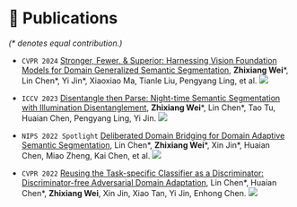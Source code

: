 # 📝 Publications 
*(\* denotes equal contribution.)*

- ``CVPR 2024`` [Stronger, Fewer, & Superior: Harnessing Vision Foundation Models for Domain Generalized Semantic Segmentation](https://arxiv.org/pdf/2312.04265.pdf), **Zhixiang Wei**\*, Lin Chen\*, Yi Jin\*, Xiaoxiao Ma, Tianle Liu, Pengyang Ling, et al.
  [![](https://img.shields.io/github/stars/w1oves/Rein?style=social&label=Rein+Stars)](https://github.com/w1oves/Rein) <strong><span class='show_paper_citations' data='4FA6C0AAAAAJ:qjMakFHDy7sC'></span></strong>
  
- ``ICCV 2023`` [Disentangle then Parse: Night-time Semantic Segmentation with Illumination Disentanglement](https://arxiv.org/pdf/2307.09362.pdf), **Zhixiang Wei**\*, Lin Chen\*, Tao Tu, Huaian Chen, Pengyang Ling, Yi Jin.
  [![](https://img.shields.io/github/stars/w1oves/DTP?style=social&label=DTP+Stars)](https://github.com/w1oves/DTP)

- ``NIPS 2022 Spotlight`` [Deliberated Domain Bridging for Domain Adaptive Semantic Segmentation](https://arxiv.org/pdf/2209.07695.pdf), Lin Chen\*, **Zhixiang Wei**\*, Xin Jin\*, Huaian Chen, Miao Zheng, Kai Chen, et al.
  [![](https://img.shields.io/github/stars/xiaoachen98/DDB?style=social&label=DDB+Stars)](https://github.com/xiaoachen98/DDB)

- ``CVPR 2022`` [Reusing the Task-specific Classifier as a Discriminator: Discriminator-free Adversarial Domain Adaptation](https://openaccess.thecvf.com/content/CVPR2022/papers/Chen_Reusing_the_Task-Specific_Classifier_as_a_Discriminator_Discriminator-Free_Adversarial_Domain_CVPR_2022_paper.pdf), Lin Chen\*, Huaian Chen\*, **Zhixiang Wei**, Xin Jin, Xiao Tan, Yi Jin, Enhong Chen.
  [![](https://img.shields.io/github/stars/xiaoachen98/DALN?style=social&label=DALN+Stars)](https://github.com/xiaoachen98/DALN)
